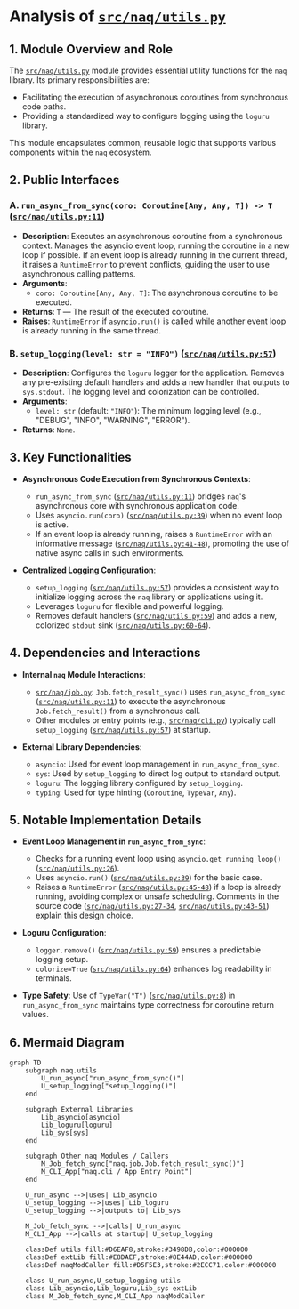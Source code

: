 # Analysis of [`src/naq/utils.py`](src/naq/utils.py)

## 1. Module Overview and Role

The [`src/naq/utils.py`](src/naq/utils.py) module provides essential utility functions for the `naq` library. Its primary responsibilities are:

- Facilitating the execution of asynchronous coroutines from synchronous code paths.
- Providing a standardized way to configure logging using the `loguru` library.

This module encapsulates common, reusable logic that supports various components within the `naq` ecosystem.

## 2. Public Interfaces

### A. `run_async_from_sync(coro: Coroutine[Any, Any, T]) -> T` ([`src/naq/utils.py:11`](src/naq/utils.py:11))

- **Description**: Executes an asynchronous coroutine from a synchronous context. Manages the asyncio event loop, running the coroutine in a new loop if possible. If an event loop is already running in the current thread, it raises a `RuntimeError` to prevent conflicts, guiding the user to use asynchronous calling patterns.
- **Arguments**:
  - `coro: Coroutine[Any, Any, T]`: The asynchronous coroutine to be executed.
- **Returns**: `T` — The result of the executed coroutine.
- **Raises**: `RuntimeError` if `asyncio.run()` is called while another event loop is already running in the same thread.

### B. `setup_logging(level: str = "INFO")` ([`src/naq/utils.py:57`](src/naq/utils.py:57))

- **Description**: Configures the `loguru` logger for the application. Removes any pre-existing default handlers and adds a new handler that outputs to `sys.stdout`. The logging level and colorization can be controlled.
- **Arguments**:
  - `level: str` (default: `"INFO"`): The minimum logging level (e.g., "DEBUG", "INFO", "WARNING", "ERROR").
- **Returns**: `None`.

## 3. Key Functionalities

- **Asynchronous Code Execution from Synchronous Contexts**:
  - `run_async_from_sync` ([`src/naq/utils.py:11`](src/naq/utils.py:11)) bridges `naq`'s asynchronous core with synchronous application code.
  - Uses `asyncio.run(coro)` ([`src/naq/utils.py:39`](src/naq/utils.py:39)) when no event loop is active.
  - If an event loop is already running, raises a `RuntimeError` with an informative message ([`src/naq/utils.py:41-48`](src/naq/utils.py:41-48)), promoting the use of native async calls in such environments.

- **Centralized Logging Configuration**:
  - `setup_logging` ([`src/naq/utils.py:57`](src/naq/utils.py:57)) provides a consistent way to initialize logging across the `naq` library or applications using it.
  - Leverages `loguru` for flexible and powerful logging.
  - Removes default handlers ([`src/naq/utils.py:59`](src/naq/utils.py:59)) and adds a new, colorized `stdout` sink ([`src/naq/utils.py:60-64`](src/naq/utils.py:60-64)).

## 4. Dependencies and Interactions

- **Internal `naq` Module Interactions**:
  - [`src/naq/job.py`](src/naq/job.py): `Job.fetch_result_sync()` uses `run_async_from_sync` ([`src/naq/utils.py:11`](src/naq/utils.py:11)) to execute the asynchronous `Job.fetch_result()` from a synchronous call.
  - Other modules or entry points (e.g., [`src/naq/cli.py`](src/naq/cli.py)) typically call `setup_logging` ([`src/naq/utils.py:57`](src/naq/utils.py:57)) at startup.

- **External Library Dependencies**:
  - `asyncio`: Used for event loop management in `run_async_from_sync`.
  - `sys`: Used by `setup_logging` to direct log output to standard output.
  - `loguru`: The logging library configured by `setup_logging`.
  - `typing`: Used for type hinting (`Coroutine`, `TypeVar`, `Any`).

## 5. Notable Implementation Details

- **Event Loop Management in `run_async_from_sync`**:
  - Checks for a running event loop using `asyncio.get_running_loop()` ([`src/naq/utils.py:26`](src/naq/utils.py:26)).
  - Uses `asyncio.run()` ([`src/naq/utils.py:39`](src/naq/utils.py:39)) for the basic case.
  - Raises a `RuntimeError` ([`src/naq/utils.py:45-48`](src/naq/utils.py:45-48)) if a loop is already running, avoiding complex or unsafe scheduling. Comments in the source code ([`src/naq/utils.py:27-34`](src/naq/utils.py:27-34), [`src/naq/utils.py:43-51`](src/naq/utils.py:43-51)) explain this design choice.

- **Loguru Configuration**:
  - `logger.remove()` ([`src/naq/utils.py:59`](src/naq/utils.py:59)) ensures a predictable logging setup.
  - `colorize=True` ([`src/naq/utils.py:64`](src/naq/utils.py:64)) enhances log readability in terminals.

- **Type Safety**: Use of `TypeVar("T")` ([`src/naq/utils.py:8`](src/naq/utils.py:8)) in `run_async_from_sync` maintains type correctness for coroutine return values.

## 6. Mermaid Diagram

```mermaid
graph TD
    subgraph naq.utils
        U_run_async["run_async_from_sync()"]
        U_setup_logging["setup_logging()"]
    end

    subgraph External Libraries
        Lib_asyncio[asyncio]
        Lib_loguru[loguru]
        Lib_sys[sys]
    end

    subgraph Other naq Modules / Callers
        M_Job_fetch_sync["naq.job.Job.fetch_result_sync()"]
        M_CLI_App["naq.cli / App Entry Point"]
    end

    U_run_async -->|uses| Lib_asyncio
    U_setup_logging -->|uses| Lib_loguru
    U_setup_logging -->|outputs to| Lib_sys

    M_Job_fetch_sync -->|calls| U_run_async
    M_CLI_App -->|calls at startup| U_setup_logging

    classDef utils fill:#D6EAF8,stroke:#3498DB,color:#000000
    classDef extLib fill:#E8DAEF,stroke:#8E44AD,color:#000000
    classDef naqModCaller fill:#D5F5E3,stroke:#2ECC71,color:#000000

    class U_run_async,U_setup_logging utils
    class Lib_asyncio,Lib_loguru,Lib_sys extLib
    class M_Job_fetch_sync,M_CLI_App naqModCaller